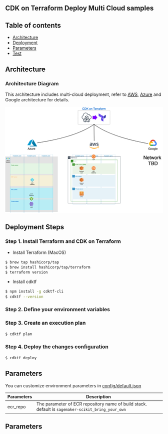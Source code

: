 ## CDK on Terraform Deploy Multi Cloud samples


## Table of contents

- [Architecture](#architecture)
- [Deployment](#deployment-steps)
- [Parameters](#parameters)
- [Test](#test)

## Architecture
###  Architecture Diagram

This architecture includes multi-cloud deployment, refer to [AWS](./img/aws.png), [Azure](./img/azure.png) and Google architecture for details.

![architecture](./img/cdktf-multi-cloud-architecture.png)

## Deployment Steps
###  Step 1. Install Terraform and CDK on Terraform

- Install Terraform (MacOS)

```
$ brew tap hashicorp/tap
$ brew install hashicorp/tap/terraform
$ terraform version
```

- Install cdktf

```bash
$ npm install -g cdktf-cli
$ cdktf --version
```

###  Step 2. Define your environment variables

###  Step 3. Create an execution plan

```bash
$ cdktf plan
```

###  Step 4. Deploy the changes configuration

```bash
$ cdktf deploy
```

## Parameters

You can customize environment parameters in [config/default.json](https://github.com/shazi7804/cdktf-samples/blob/master/config/default.json)

Parameters | Description
---------- | -----------
ecr_repo | The parameter of ECR repository name of build stack. default is `sagemaker-scikit_bring_your_own`


## Parameters